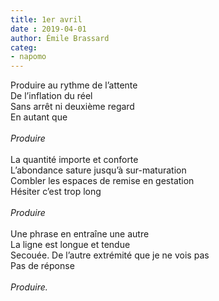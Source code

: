```yaml
---
title: 1er avril
date : 2019-04-01
author: Émile Brassard
categ:
- napomo
---
```


Produire au rythme de l’attente\
De l’inflation du réel\
Sans arrêt ni deuxième regard\
En autant que\
\
*Produire*\
\
La quantité importe et conforte\
L’abondance sature jusqu’à sur-maturation\
Combler les espaces de remise en gestation\
Hésiter c’est trop long\
\
*Produire*\
\
Une phrase en entraîne une autre\
La ligne est longue et tendue\
Secouée. De l’autre extrémité que je ne vois pas\
Pas de réponse\
\
*Produire.*